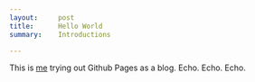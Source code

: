 ```yaml
---
layout:     post
title:      Hello World
summary:    Introductions

---
```


This is [me](/about) trying out Github Pages as a blog. Echo. Echo. Echo.